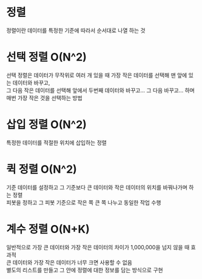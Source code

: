 # 정렬
정렬이란 데이터를 특정한 기준에 따라서 순서대로 나열 하는 것

# 선택 정렬 O(N^2)
선택 정렬은 데이터가 무작위로 여러 개 있을 때 가장 작은 데이터를 선택해 맨 앞에 있는 데이터와 바꾸고,  
그 다음 작은 데이터를 선택해 앞에서 두번째 데이터와 바꾸고... 그 다음 바꾸고... 하며 매번 가장 작은 것을 선택하는 방법

# 삽입 정렬 O(N^2)
특정한 데이터를 적절한 위치에 삽입하는 정렬

# 퀵 정렬 O(N^2)
기준 데이터를 설정하고 그 기준보다 큰 데이터와 작은 데이터의 위치를 바꿔나가며 하는 정렬  
피봇을 정하고 그 피봇 기준으로 작은 쪽 큰 쪽 나누고 동일한 작업 수행

# 계수 정렬 O(N+K)
일반적으로 가장 큰 데이터와 가장 작은 데이터의 차이가 1,000,000을 넘지 않을 때 효과적  
큰 데이터와 가장 작은 데이터가 너무 크면 사용할 수 없음  
별도의 리스트를 만들고 그 안에 정렬에 대한 정보를 담는 방식으로 구현